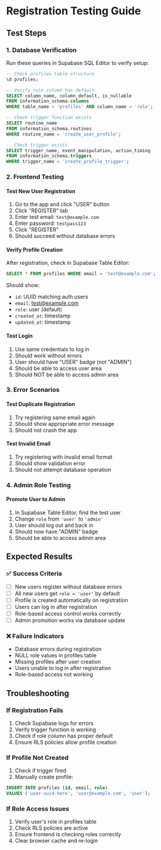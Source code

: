 # Registration Testing Guide

## Test Steps

### 1. Database Verification
Run these queries in Supabase SQL Editor to verify setup:

```sql
-- Check profiles table structure
\d profiles;

-- Verify role column has default
SELECT column_name, column_default, is_nullable 
FROM information_schema.columns 
WHERE table_name = 'profiles' AND column_name = 'role';

-- Check trigger function exists
SELECT routine_name 
FROM information_schema.routines 
WHERE routine_name = 'create_user_profile';

-- Check trigger exists
SELECT trigger_name, event_manipulation, action_timing 
FROM information_schema.triggers 
WHERE trigger_name = 'create_profile_trigger';
```

### 2. Frontend Testing

#### Test New User Registration
1. Go to the app and click "USER" button
2. Click "REGISTER" tab
3. Enter test email: `test@example.com`
4. Enter password: `testpass123`
5. Click "REGISTER"
6. Should succeed without database errors

#### Verify Profile Creation
After registration, check in Supabase Table Editor:
```sql
SELECT * FROM profiles WHERE email = 'test@example.com';
```
Should show:
- `id`: UUID matching auth.users
- `email`: test@example.com
- `role`: user (default)
- `created_at`: timestamp
- `updated_at`: timestamp

#### Test Login
1. Use same credentials to log in
2. Should work without errors
3. User should have "USER" badge (not "ADMIN")
4. Should be able to access user area
5. Should NOT be able to access admin area

### 3. Error Scenarios

#### Test Duplicate Registration
1. Try registering same email again
2. Should show appropriate error message
3. Should not crash the app

#### Test Invalid Email
1. Try registering with invalid email format
2. Should show validation error
3. Should not attempt database operation

### 4. Admin Role Testing

#### Promote User to Admin
1. In Supabase Table Editor, find the test user
2. Change `role` from `'user'` to `'admin'`
3. User should log out and back in
4. Should now have "ADMIN" badge
5. Should be able to access admin area

## Expected Results

### ✅ Success Criteria
- [ ] New users register without database errors
- [ ] All new users get `role = 'user'` by default
- [ ] Profile is created automatically on registration
- [ ] Users can log in after registration
- [ ] Role-based access control works correctly
- [ ] Admin promotion works via database update

### ❌ Failure Indicators
- Database errors during registration
- NULL role values in profiles table
- Missing profiles after user creation
- Users unable to log in after registration
- Role-based access not working

## Troubleshooting

### If Registration Fails
1. Check Supabase logs for errors
2. Verify trigger function is working
3. Check if role column has proper default
4. Ensure RLS policies allow profile creation

### If Profile Not Created
1. Check if trigger fired
2. Manually create profile:
```sql
INSERT INTO profiles (id, email, role) 
VALUES ('user-uuid-here', 'user@example.com', 'user');
```

### If Role Access Issues
1. Verify user's role in profiles table
2. Check RLS policies are active
3. Ensure frontend is checking roles correctly
4. Clear browser cache and re-login